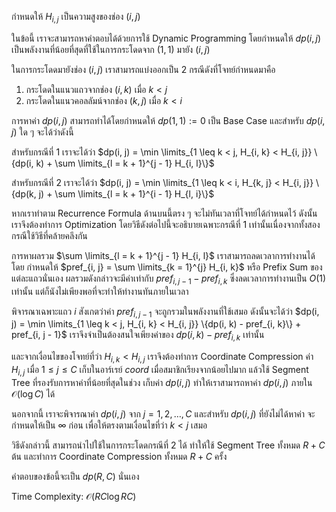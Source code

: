 กำหนดให้ $H_{i, j}$ เป็นความสูงของช่อง $(i, j)$

ในข้อนี้ เราจะสามารถหาคำตอบได้ด้วยการใช้ Dynamic Programming โดยกำหนดให้ $dp(i, j)$ เป็นพลังงานที่น้อยที่สุดที่ใช้ในการกระโดดจาก $(1, 1)$ มายัง $(i, j)$

ในการกระโดดมายังช่อง $(i, j)$ เราสามารถแบ่งออกเป็น 2 กรณีดังที่โจทย์กำหนดมาคือ 

1. กระโดดในแนวแถวจากช่อง $(i, k)$ เมื่อ $k < j$
2. กระโดดในแนวคอลลัมน์จากช่อง $(k, j)$ เมื่อ $k < i$

การหาค่า $dp(i, j)$ สามารถทำได้โดยกำหนดให้ $dp(1, 1) := 0$ เป็น Base Case และสำหรับ $dp(i, j)$ ใด ๆ จะได้ว่าดังนี้

สำหรับกรณีที่ 1 เราจะได้ว่า $dp(i, j) = \min \limits_{1 \leq k < j, H_{i, k} < H_{i, j}} \{dp(i, k) + \sum \limits_{l = k + 1}^{j - 1} H_{i, l}\}$

สำหรับกรณีที่ 2 เราจะได้ว่า $dp(i, j) = \min \limits_{1 \leq k < i, H_{k, j} < H_{i, j}} \{dp(k, j) + \sum \limits_{l = k + 1}^{i - 1} H_{l, i}\}$

หากเราทำตาม Recurrence Formula ด้านบนนี้ตรง ๆ จะไม่ทันเวลาที่โจทย์ได้กำหนดไว้ ดังนั้นเราจึงต้องทำการ Optimization โดยวิธีดังต่อไปนี้จะอธิบายเฉพาะกรณีที่ 1 เท่านั้นเนื่องจากทั้งสองกรณีใช้วิธีที่คล้ายคลึงกัน

การหาผลรวม $\sum \limits_{l = k + 1}^{j - 1} H_{i, l}$ เราสามารถลดเวลาการทำงานได้โดย กำหนดให้ $pref_{i, j} = \sum \limits_{k = 1}^{j} H_{i, k}$ หรือ Prefix Sum ของแต่ละแถวนั่นเอง ผลรวมดังกล่าวจะมีค่าเท่ากับ $pref_{i, j - 1} - pref_{i, k}$ ซึ่งลดเวลาการทำงานเป็น $O(1)$ เท่านั้น แต่ก็นังไม่เพียงพอที่จะทำให้ทำงานทันภายในเวลา

พิจารณาเฉพาะแถว $i$ สังเกตว่าค่า $pref_{i, j - 1}$ จะถูกรวมในพลังงานที่ใช้เสมอ ดังนั้นจะได้ว่า $dp(i, j) = \min \limits_{1 \leq k < j, H_{i, k} < H_{i, j}} \{dp(i, k) - pref_{i, k}\} + pref_{i, j - 1}$ เราจึงจำเป็นต้องสนใจเพียงค่าของ $dp(i, k) - pref_{i, k}$ เท่านั้น 

และจากเงื่อนไขของโจทย์ที่ว่า $H_{i, k} < H_{i, j}$ เราจึงต้องทำการ Coordinate Compression ค่า $H_{i, j}$ เมื่อ $1 \leq j \leq C$ เก็บในอาร์เรย์ $coord$ เมื่อสมาชิกเรียงจากน้อยไปมาก แล้วใช้ Segment Tree ที่รองรับการหาค่าที่น้อยที่สุดในช่วง เก็บค่า $dp(i, j)$ ทำให้เราสามารถหาค่า $dp(i, j)$ ภายใน $\mathcal{O}(\log C)$ ได้

นอกจากนี้ เราจะพิจารณาค่า $dp(i, j)$ จาก $j = 1, 2, \dots, C$ และสำหรับ $dp(i, j)$ ที่ยังไม่ได้หาค่า จะกำหนดให้เป็น $\infty$ ก่อน เพื่อให้ตรงตามเงื่อนไขที่ว่า $k < j$ เสมอ

วิธีดังกล่าวนี้ สามารถนำไปใช้ในการกระโดดกรณีที่ 2 ได้ ทำให้ใช้ Segment Tree ทั้งหมด $R + C$ ต้น และทำการ Coordinate Compression ทั้งหมด $R + C$ ครั้ง

คำตอบของข้อนี้จะเป็น $dp(R, C)$ นั่นเอง

Time Complexity: $\mathcal{O}(RC \log RC)$